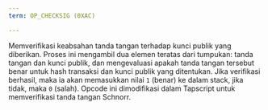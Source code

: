 ```yaml
---
term: OP_CHECKSIG (0XAC)

---
```

Memverifikasi keabsahan tanda tangan terhadap kunci publik yang diberikan. Proses ini mengambil dua elemen teratas dari tumpukan: tanda tangan dan kunci publik, dan mengevaluasi apakah tanda tangan tersebut benar untuk hash transaksi dan kunci publik yang ditentukan. Jika verifikasi berhasil, maka ia akan memasukkan nilai `1` (benar) ke dalam stack, jika tidak, maka `0` (salah). Opcode ini dimodifikasi dalam Tapscript untuk memverifikasi tanda tangan Schnorr.